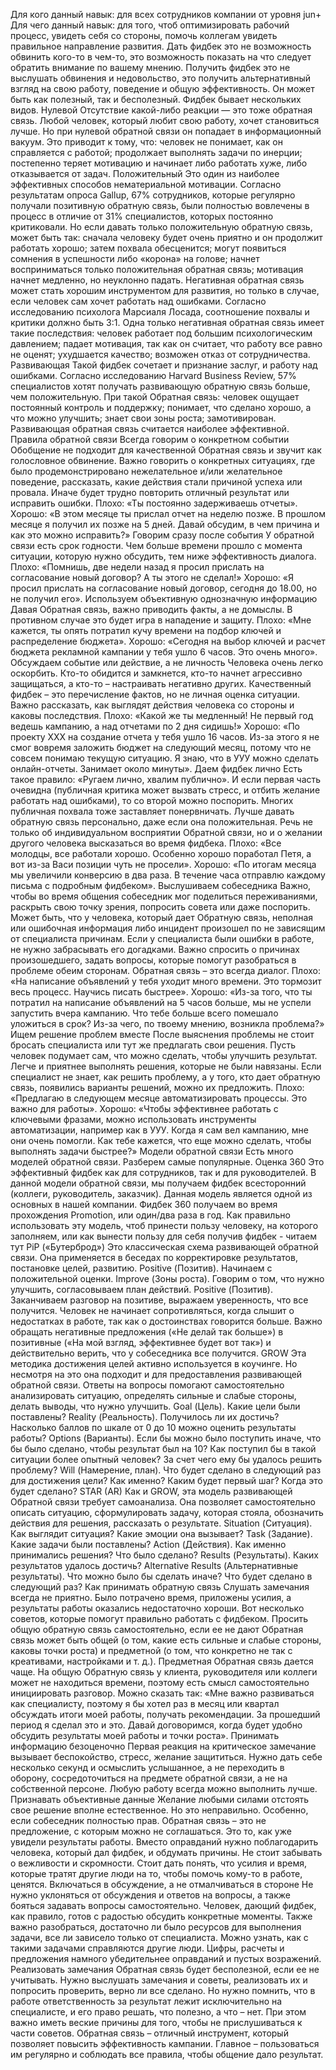 


Для кого данный навык: для всех сотрудников компании от уровня jun+
Для чего данный навык: для того, чтоб оптимизировать рабочий процесс, увидеть себя со стороны, помочь коллегам увидеть правильное направление развития.
Дать фидбек это не возможность обвинить кого-то в чем-то, это возможность показать на что следует обратить внимание по вашему мнению.
Получить фидбек это не выслушать обвинения и недовольство, это получить альтернативный взгляд на свою работу, поведение и общую эффективность. Он может быть как полезный, так и бесполезный.
Фидбек бывает нескольких видов.
Нулевой
Отсутствие какой-либо реакции — это тоже обратная связь. Любой человек, который любит свою работу, хочет становиться лучше. Но при нулевой обратной связи он попадает в информационный вакуум.
Это приводит к тому, что:
человек не понимает, как он справляется с работой;
продолжает выполнять задачи по инерции;
постепенно теряет мотивацию и начинает либо работать хуже, либо отказывается от задач.
Положительный
Это один из наиболее эффективных способов нематериальной мотивации. Согласно результатам опроса Gallup, 67% сотрудников, которые регулярно получали позитивную обратную связь, были полностью вовлечены в процесс в отличие от 31% специалистов, которых постоянно критиковали.
Но если давать только положительную обратную связь, может быть так:
сначала человеку будет очень приятно и он продолжит работать хорошо;
затем похвала обесценится;
могут появиться сомнения в успешности либо «корона» на голове;
начнет восприниматься только положительная обратная связь;
мотивация начнет медленно, но неуклонно падать.
Негативная обратная связь может стать хорошим инструментом для развития, но только в случае, если человек сам хочет работать над ошибками. Согласно исследованию психолога Марсиаля Лосада, соотношение похвалы и критики должно быть 3:1.
Одна только негативная обратная связь имеет такие последствия:
человек работает под большим психологическим давлением;
падает мотивация, так как он считает, что работу все равно не оценят;
ухудшается качество;
возможен отказ от сотрудничества.
Развивающая
Такой фидбек сочетает и признание заслуг, и работу над ошибками. Согласно исследованию Harvard Business Review, 57% специалистов хотят получать развивающую обратную связь больше, чем положительную.
При такой Обратная связь:
человек ощущает постоянный контроль и поддержку;
понимает, что сделано хорошо, а что можно улучшить;
знает свои зоны роста;
замотивирован.
Развивающая обратная связь считается наиболее эффективной.
Правила обратной связи
Всегда говорим о конкретном событии
Обобщение не подходит для качественной Обратная связь и звучит как голословное обвинение. Важно говорить о конкретных ситуациях, где было продемонстрировано нежелательное и/или желательное поведение, рассказать, какие действия стали причиной успеха или провала. Иначе будет трудно повторить отличный результат или исправить ошибки.
Плохо: «Ты постоянно задерживаешь отчеты».
Хорошо: «В этом месяце ты прислал отчет на неделю позже. В прошлом месяце я получил их позже на 5 дней. Давай обсудим, в чем причина и как это можно исправить?»
Говорим сразу после события
У обратной связи есть срок годности. Чем больше времени прошло с момента ситуации, которую нужно обсудить, тем ниже эффективность диалога.
Плохо: «Помнишь, две недели назад я просил прислать на согласование новый договор? А ты этого не сделал!»
Хорошо: «Я просил прислать на согласование новый договор, сегодня до 18.00, но не получил его».
Используем объективную однозначную информацию
Давая Обратная связь, важно приводить факты, а не домыслы. В противном случае это будет игра в нападение и защиту.
Плохо: «Мне кажется, ты опять потратил кучу времени на подбор ключей и распределение бюджета».
Хорошо: «Сегодня на выбор ключей и расчет бюджета рекламной кампании у тебя ушло 6 часов. Это очень много».
Обсуждаем событие или действие, а не личность
Человека очень легко оскорбить. Кто-то обидится и замкнется, кто-то начнет агрессивно защищаться, а кто-то – настраивать негативно других. Качественный фидбек – это перечисление фактов, но не личная оценка ситуации. Важно рассказать, как выглядят действия человека со стороны и каковы последствия.
Плохо: «Какой же ты медленный! Не первый год ведешь кампанию, а над отчетами по 2 дня сидишь!»
Хорошо: «По проекту ХХХ на создание отчета у тебя ушло 16 часов. Из-за этого я не смог вовремя заложить бюджет на следующий месяц, потому что не совсем понимаю текущую ситуацию. Я знаю, что в УУУ можно сделать онлайн-отчеты. Занимает около минуты».
Даем фидбек лично
Есть такое правило: «Ругаем лично, хвалим публично». И если первая часть очевидна (публичная критика может вызвать стресс, и отбить желание работать над ошибками), то со второй можно поспорить. Многих публичная похвала тоже заставляет понервничать.
Лучше давать обратную связь персонально, даже если она положительная. Речь не только об индивидуальном восприятии Обратной связи, но и о желании другого человека высказаться во время фидбека.
Плохо: «Все молодцы, все работали хорошо. Особенно хорошо поработал Петя, а вот из-за Васи позиции чуть не просели».
Хорошо: «По итогам месяца мы увеличили конверсию в два раза. В течение часа отправлю каждому письма с подробным фидбеком».
Выслушиваем собеседника
Важно, чтобы во время общения собеседник мог поделиться переживаниями, раскрыть свою точку зрения, попросить совета или даже поспорить. Может быть, что у человека, который дает Обратную связь, неполная или ошибочная информация либо инцидент произошел по не зависящим от специалиста причинам.
Если у специалиста были ошибки в работе, не нужно забрасывать его догадками. Важно спросить о причинах произошедшего, задать вопросы, которые помогут разобраться в проблеме обеим сторонам. Обратная связь – это всегда диалог.
Плохо: «На написание объявлений у тебя уходит много времени. Это тормозит весь процесс. Научись писать быстрее».
Хорошо: «Из-за того, что ты потратил на написание объявлений на 5 часов больше, мы не успели запустить вчера кампанию. Что тебе больше всего помешало уложиться в срок? Из-за чего, по твоему мнению, возникла проблема?»
Ищем решение проблем вместе
После выяснения проблемы не стоит бросать специалиста или тут же предлагать свои решения. Пусть человек подумает сам, что можно сделать, чтобы улучшить результат. Легче и приятнее выполнять решения, которые не были навязаны. Если специалист не знает, как решить проблему, а у того, кто дает обратную связь, появились варианты решений, можно их предложить.
Плохо: «Предлагаю в следующем месяце автоматизировать процессы. Это важно для работы».
Хорошо: «Чтобы эффективнее работать с ключевыми фразами, можно использовать инструменты автоматизации, например как в УУУ. Когда я сам вел кампанию, мне они очень помогли. Как тебе кажется, что еще можно сделать, чтобы выполнять задачи быстрее?»
Модели обратной связи
Есть много моделей обратной связи. Разберем самые популярные.
Оценка 360
Это эффективный фидбек как для сотрудников, так и для руководителей. В данной модели обратной связи, мы получаем фидбек всесторонний (коллеги, руководитель, заказчик). Данная модель является одной из основных в нашей компании. Фидбек 360 получаем во время прохождения Promotion, или один/два раза в год. Как правильно использовать эту модель, чтоб принести пользу человеку, на которого заполняем, или как вынести пользу для себя получив фидбек - читаем тут
PiP («Бутерброд»)
Это классическая схема развивающей обратной связи. Она применяется в беседах по корректировке результатов, постановке целей, развитию.
Positive (Позитив). Начинаем с положительной оценки.
Improve (Зоны роста). Говорим о том, что нужно улучшить, согласовываем план действий.
Positive (Позитив). Заканчиваем разговор на позитиве, выражаем уверенность, что все получится.
Человек не начинает сопротивляться, когда слышит о недостатках в работе, так как о достоинствах говорится больше. Важно обращать негативные предложения («Не делай так больше») в позитивные («На мой взгляд, эффективнее будет вот так») и действительно верить, что у собеседника все получится.
GROW
Эта методика достижения целей активно используется в коучинге. Но несмотря на это она подходит и для предоставления развивающей обратной связи. Ответы на вопросы помогают самостоятельно анализировать ситуацию, определять сильные и слабые стороны, делать выводы, что нужно улучшить.
Goal (Цель). Какие цели были поставлены?
Reality (Реальность). Получилось ли их достичь? Насколько баллов по шкале от 0 до 10 можно оценить результаты работы?
Options (Варианты). Если бы можно было поступить иначе, что бы было сделано, чтобы результат был на 10? Как поступил бы в такой ситуации более опытный человек? За счет чего ему бы удалось решить проблему?
Will (Намерение, план). Что будет сделано в следующий раз для достижения цели? Как именно? Каким будет первый шаг? Когда это будет сделано?
STAR (AR)
Как и GROW, эта модель развивающей Обратной связи требует самоанализа. Она позволяет самостоятельно описать ситуацию, сформулировать задачу, которая стояла, обозначить действия для решения, рассказать о результате.
Situation (Ситуация). Как выглядит ситуация? Какие эмоции она вызывает?
Task (Задание). Какие задачи были поставлены?
Action (Действия). Как именно принимались решения? Что было сделано?
Results (Результаты). Каких результатов удалось достичь?
Alternative Results (Альтернативные результаты). Что можно было бы сделать иначе? Что будет сделано в следующий раз?
Как принимать обратную связь
Слушать замечания всегда не приятно. Было потрачено время, приложены усилия, а результаты работы оказались недостаточно хороши. Вот несколько советов, которые помогут правильно работать с фидбеком.
Просить общую обратную связь самостоятельно, если ее не дают
Обратная связь может быть общей (о том, какие есть сильные и слабые стороны, каковы точки роста) и предметной (о том, что конкретно не так с креативами, настройками и т. д.). Предметная Обратная связь дается чаще. На общую Обратную связь у клиента, руководителя или коллеги может не находиться времени, поэтому есть смысл самостоятельно инициировать разговор.
Можно сказать так: «Мне важно развиваться как специалисту, поэтому я бы хотел раз в месяц или квартал обсуждать итоги моей работы, получать рекомендации. За прошедший период я сделал это и это. Давай договоримся, когда будет удобно обсудить результаты моей работы и точки роста».
Принимать информацию безоценочно
Первая реакция на критическое замечание вызывает беспокойство, стресс, желание защититься.
Нужно дать себе несколько секунд и осмыслить услышанное, а не переходить в оборону, сосредоточиться на предмете обратной связи, а не на собственной персоне. Любую работу всегда можно выполнить лучше.
Признавать объективные данные
Желание любыми силами отстоять свое решение вполне естественное. Но это неправильно. Особенно, если собеседник полностью прав.
Обратная связь – это не предложение, с которым можно не соглашаться. Это то, как уже увидели результаты работы. Вместо оправданий нужно поблагодарить человека, который дал фидбек, и обдумать причины.
Не стоит забывать о вежливости и скромности. Стоит дать понять, что усилия и время, которые тратят другие люди на то, чтобы помочь кому-то в работе, ценятся.
Включаться в обсуждение, а не отмалчиваться в стороне
Не нужно уклоняться от обсуждения и ответов на вопросы, а также бояться задавать вопросы самостоятельно. Человек, дающий фидбек, как правило, готов с радостью обсудить конкретные моменты.
Также важно разобраться, достаточно ли было ресурсов для выполнения задачи, все ли зависело только от специалиста. Можно узнать, как с такими задачами справляются другие люди. Цифры, расчеты и предложения намного убедительнее оправданий и пустых возражений.
Реализовать замечания
Обратная связь будет бесполезной, если ее не учитывать. Нужно выслушать замечания и советы, реализовать их и попросить проверить, верно ли все сделано. Но нужно помнить, что в работе ответственность за результат лежит исключительно на специалисте, и его право решать, что полезно, а что – нет. При этом важно иметь веские причины для того, чтобы не прислушиваться к части советов.
Обратная связь – отличный инструмент, который позволяет повысить эффективность кампании. Главное – пользоваться им регулярно и соблюдать все правила, чтобы общение дало результат.

